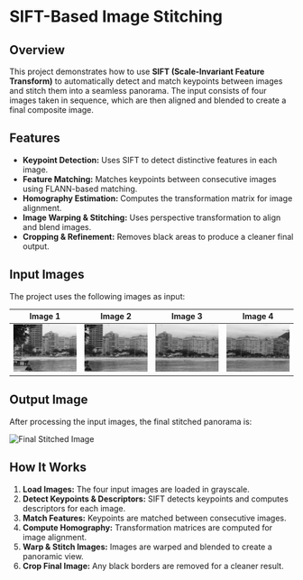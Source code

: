 # SIFT-Based Image Stitching

## Overview
This project demonstrates how to use **SIFT (Scale-Invariant Feature Transform)** to automatically detect and match keypoints between images and stitch them into a seamless panorama. The input consists of four images taken in sequence, which are then aligned and blended to create a final composite image.

## Features
- **Keypoint Detection:** Uses SIFT to detect distinctive features in each image.
- **Feature Matching:** Matches keypoints between consecutive images using FLANN-based matching.
- **Homography Estimation:** Computes the transformation matrix for image alignment.
- **Image Warping & Stitching:** Uses perspective transformation to align and blend images.
- **Cropping & Refinement:** Removes black areas to produce a cleaner final output.

## Input Images
The project uses the following images as input:

| Image 1 | Image 2 | Image 3 | Image 4 |
|---------|---------|---------|---------|
| ![Rio 01](images/rio-01.png) | ![Rio 02](images/rio-02.png) | ![Rio 03](images/rio-03.png) | ![Rio 04](images/rio-04.png) |

## Output Image
After processing the input images, the final stitched panorama is:

![Final Stitched Image](images/output.png)


## How It Works
1. **Load Images:** The four input images are loaded in grayscale.
2. **Detect Keypoints & Descriptors:** SIFT detects keypoints and computes descriptors for each image.
3. **Match Features:** Keypoints are matched between consecutive images.
4. **Compute Homography:** Transformation matrices are computed for image alignment.
5. **Warp & Stitch Images:** Images are warped and blended to create a panoramic view.
6. **Crop Final Image:** Any black borders are removed for a cleaner result.


